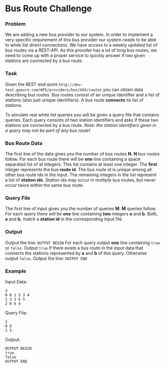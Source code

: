 # Bus Route Challenge

### Problem

We are adding a new bus provider to our system. In order to implement a very
specific requirement of this bus provider our system needs to be able to white
list direct connections. We have access to a weekly updated list of bus routes
via a REST-API. As this provider has a lot of long bus routes, we need to come
up with a proper service to quickly answer if two given stations are connected
by a bus route.


### Task

Given the REST end-point
`http://dev-test.goeuro.com/API/providers/bus/XXX/routes` you can obtain data
describing bus routes. Bus routes consist of an unique identifier and a list of
stations (also just unique identifiers). A bus route **connects** its list of
stations.

To simulate real white list queries you will be given a query file that contains
queries. Each query consists of two station identifiers and asks if these two
stations are connected by a bus route. *Note: the station identifiers given in a
query may not be part of any bus route!*


### Bus Route Data

The first line of the data gives you the number of bus routes **N**. **N** bus
routes follow. For each bus route there will be **one** line containing a space
separated list of at integers. This list contains at least one integer. The
**first** integer represents the bus **route id**. The bus route id is unique
among all other bus route ids in the input. The remaining integers in the list
represent a list of **station ids**. Station ids may occur in multiple bus
routes, but never occur twice within the same bus route.


### Query File

The first line of input gives you the number of queries **M**. **M** queries
follow. For each query there will be **one** line containing **two** integers
**a** and **b**. Both, **a** and **b**, match a **station id** in the
corresponding input file.


### Output

Output the line: `OUTPUT BEGIN` For each query output **one** line containing
`true` or `false`. Output `true` if there exists a bus route in the input data 
that connects the stations represented by **a** and **b** of this query.
Otherwise output `false`. Output the line: `OUTPUT END`


### Example

Input Data:
```
3
0 0 1 2 3 4
1 3 1 6 5
2 0 6 4
```

Query File:
```
2
0 6
2 5
```

Output:
```
OUTPUT BEGIN
true
false
OUTPUT END
```
